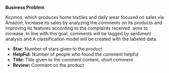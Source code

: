 **Business Problem**

Kozmos, which produces home textiles and daily wear focused on sales via Amazon,
Increase its sales by analyzing the comments on its products and improving its features according to the complaints received.
aims to increase. In line with this goal, comments will be tagged by sentiment analysis and
A classification model will be created with the labeled data.

- **Star:** Number of stars given to the product
- **HelpFul:** Number of people who found the comment helpful
- **Title:** Title given to the comment content, short comment
- **Review:** Comment on the product
